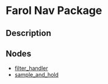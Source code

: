 # Farol Nav Package

## Description



<!-- The *farol_bringup* ROS node is responsible for handling a list of pre-defined processes, taking care of starting, stopping and restarting them (via a ROS service) and providing information about their status (via a ROS topic).

Each of these processes is assigned a specific launch file, which in turn runs a series of other ROS nodes. These specific launch files are usually under a common theme (e.g. control, navigation, etc.) and are all available under `farol_bringup/launch/`.

Moreover, the *farol_bringup* node also creates temporary copies of the `ros.yaml` configuration files, both default (under `farol_bringup/config_default/`) and personal (under `[personal_bringup]/config_personal/`), substituting the `#vehicle#` keyword for the launched vehicle's namespace (the vehicle name followed by an ID). These copies are saved under `[personal_bringup]/config_personal/.ros_tmp/` while the stack is running, for easy access for other ROS nodes. -->

## Nodes

* [filter_handler](filter_handler.md)
* [sample_and_hold](sample_and_hold.md)